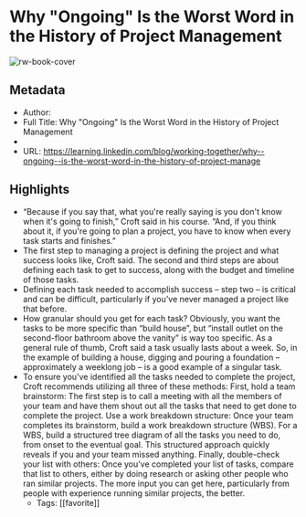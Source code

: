 # Why "Ongoing" Is the Worst Word in the History of Project Management

![rw-book-cover](https://readwise-assets.s3.amazonaws.com/static/images/article1.be68295a7e40.png)

## Metadata
- Author: 
- Full Title: Why "Ongoing" Is the Worst Word in the History of Project Management
- 
- URL: https://learning.linkedin.com/blog/working-together/why--ongoing--is-the-worst-word-in-the-history-of-project-manage

## Highlights
- “Because if you say that, what you're really saying is you don't know when it's going to finish,” Croft said in his course. “And, if you think about it, if you're going to plan a project, you have to know when every task starts and finishes.”
- The first step to managing a project is defining the project and what success looks like, Croft said. The second and third steps are about defining each task to get to success, along with the budget and timeline of those tasks.
- Defining each task needed to accomplish success – step two – is critical and can be difficult, particularly if you’ve never managed a project like that before.
- How granular should you get for each task? Obviously, you want the tasks to be more specific than “build house”, but “install outlet on the second-floor bathroom above the vanity” is way too specific.
  As a general rule of thumb, Croft said a task usually lasts about a week. So, in the example of building a house, digging and pouring a foundation – approximately a weeklong job – is a good example of a singular task.
- To ensure you've identified all the tasks needed to complete the project, Croft recommends utilizing all three of these methods:
  First, hold a team brainstorm: The first step is to call a meeting with all the members of your team and have them shout out all the tasks that need to get done to complete the project.
  Use a work breakdown structure: Once your team completes its brainstorm, build a work breakdown structure (WBS). For a WBS, build a structured tree diagram of all the tasks you need to do, from onset to the eventual goal. This structured approach quickly reveals if you and your team missed anything.
  Finally, double-check your list with others: Once you’ve completed your list of tasks, compare that list to others, either by doing research or asking other people who ran similar projects. The more input you can get here, particularly from people with experience running similar projects, the better.
    - Tags: [[favorite]] 
